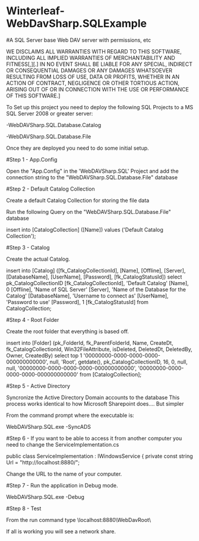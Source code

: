 # Winterleaf-WebDavSharp.SQLExample

#A SQL Server base Web DAV server with permissions, etc

WE DISCLAIMS ALL WARRANTIES WITH REGARD TO THIS SOFTWARE, INCLUDING ALL IMPLIED WARRANTIES OF MERCHANTABILITY AND FITNESS[,][.] 
IN NO EVENT SHALL <copyright holder> BE LIABLE FOR ANY SPECIAL, INDIRECT OR CONSEQUENTIAL DAMAGES OR ANY DAMAGES WHATSOEVER RESULTING FROM 
LOSS OF USE, DATA OR PROFITS, WHETHER IN AN ACTION OF CONTRACT, NEGLIGENCE OR OTHER TORTIOUS ACTION, ARISING OUT OF OR IN CONNECTION WITH
 THE USE OR PERFORMANCE OF THIS SOFTWARE.]

To Set up this project you need to deploy the following SQL Projects to a MS SQL Server 2008 or greater server:

-WebDAVSharp.SQL.Database.Catalog

-WebDAVSharp.SQL.Database.File

Once they are deployed you need to do some initial setup.

#Step 1 - App.Config

Open the "App.Config"  in the 'WebDAVSharp.SQL' Project and add the connection string to the "WebDAVSharp.SQL.Database.File" database

  <connectionStrings>
    <!--**************************************************************************************************************************-->
    <!--**************************************************************************************************************************-->
    <!--**************************************************************************************************************************-->
    <!--Please correct this connectionstring to where you published the WebDAVSharp.SQL.Database.File database.-->
    <!--<add 
    name="OnlineFilesEntities" 
    connectionString="metadata=res://*/OnlineFiles.csdl|res://*/OnlineFiles.ssdl|res://*/OnlineFiles.msl;provider=System.Data.SqlClient;provider connection string=&quot;data source=!!!!!!SERVER NAME!!!!!;initial catalog=!!!!DATABASE NAME!!!!!;persist security info=True;user id=!!!!USER ID!!!!!;password=!!!!PASSWORD!!!!;MultipleActiveResultSets=True;App=EntityFramework&quot;" 
    providerName="System.Data.EntityClient"/>-->
    <!--**************************************************************************************************************************-->
    <!--**************************************************************************************************************************-->
    <!--**************************************************************************************************************************-->
  </connectionStrings>

  #Step 2 - Default Catalog Collection

  Create a default Catalog Collection for storing the file data

  Run the following Query on the "WebDAVSharp.SQL.Database.File" database

  insert into [CatalogCollection] ([Name]) values ('Default Catalog Collection');

  #Step 3 - Catalog

  Create the actual Catalog.

  insert into [Catalog] ([fk_CatalogCollectionId], [Name], [Offline], [Server], [DatabaseName], [UserName], [Password], [fk_CatalogStatusId])
select 
		pk_CatalogCollectionID					[fk_CatalogCollectionId],
		'Default Catalog'						[Name],
		0										[Offline],
		'Name of SQL Server'					[Server],
		'Name of the Database for the Catalog'	[DatabaseName],
		'Username to connect as'				[UserName],
		'Password to use'						[Password],
		1										[fk_CatalogStatusId]
from
	CatalogCollection;

#Step 4 - Root Folder

Create the root folder that everything is based off.

insert into [Folder]
(pk_FolderId, fk_ParentFolderId, Name, CreateDt, fk_CatalogCollectionId, Win32FileAttribute, isDeleted, DeletedDt, DeletedBy, Owner, CreatedBy)
select top 1
	'00000000-0000-0000-0000-000000000000',
	null,
	'Root',
	getdate(),
	pk_CatalogCollectionID,
	16,
	0,
	null,
	null,
	'00000000-0000-0000-0000-000000000000',
	'00000000-0000-0000-0000-000000000000'
from 
	[CatalogCollection];

#Step 5 - Active Directory

Syncronize the Active Directory Domain accounts to the database
This process works identical to how Microsoft Sharepoint does.... But simpler

From the command prompt where the executable is:

WebDAVSharp.SQL.exe -SyncADS

#Step 6 - If you want to be able to access it from another computer you need to change the ServiceImplementation.cs

 public class ServiceImplementation : IWindowsService
    {
        private const string Url = "http://localhost:8880/";

        
Change the URL to the name of your computer.

#Step 7 - Run the application in Debug mode.

WebDAVSharp.SQL.exe -Debug


#Step 8 - Test

From the run command type \\localhost:8880\WebDavRoot\

If all is working you will see a network share.
